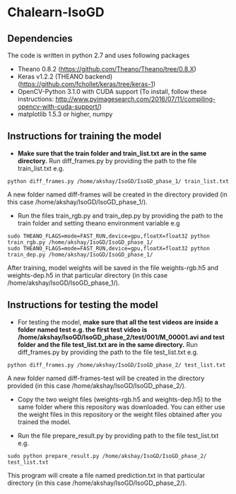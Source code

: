 # Chalearn-IsoGD

## Dependencies

The code is written in python 2.7 and uses following packages
* Theano 0.8.2 (https://github.com/Theano/Theano/tree/0.8.X)
* Keras v1.2.2 (THEANO backend) (https://github.com/fchollet/keras/tree/keras-1)
* OpenCV-Python 3.1.0 with CUDA support (To install, follow these instructions: http://www.pyimagesearch.com/2016/07/11/compiling-opencv-with-cuda-support/) 
* matplotlib 1.5.3 or higher, numpy

##  Instructions for training the model

* **Make sure that the train folder and train_list.txt are in the same directory.** Run diff_frames.py by providing the path to the file train_list.txt e.g.
```
python diff_frames.py /home/akshay/IsoGD/IsoGD_phase_1/ train_list.txt
```
A new folder named diff-frames will be created in the directory provided (in this case /home/akshay/IsoGD/IsoGD_phase_1/).

* Run the files train_rgb.py and train_dep.py by providing the path to the train folder and setting theano environment variable e.g

```
sudo THEANO_FLAGS=mode=FAST_RUN,device=gpu,floatX=float32 python train_rgb.py /home/akshay/IsoGD/IsoGD_phase_1/
sudo THEANO_FLAGS=mode=FAST_RUN,device=gpu,floatX=float32 python train_dep.py /home/akshay/IsoGD/IsoGD_phase_1/
```
After training, model weights will be saved in the file weights-rgb.h5 and weights-dep.h5  in that particular directory
(in this case /home/akshay/IsoGD/IsoGD_phase_1/).

## Instructions for testing the model

* For testing the model, **make sure that all the test videos are inside a folder named test e.g. the first test video 
is /home/akshay/IsoGD/IsoGD_phase_2/test/001/M_00001.avi and test folder and  the file test_list.txt are in the same directory.** Run diff_frames.py by providing the path to the file test_list.txt e.g.

```
python diff_frames.py /home/akshay/IsoGD/IsoGD_phase_2/ test_list.txt
```
A new folder named diff-frames-test will be created in the directory provided (in this case /home/akshay/IsoGD/IsoGD_phase_2/).

* Copy the two weight files (weights-rgb.h5 and weights-dep.h5) to the same folder where this repository was downloaded. 
You can either use the weight files in this repository or the weight files obtained after you trained the model.

* Run the file prepare_result.py by providing path to the file test_list.txt e.g.
```
sudo python prepare_result.py /home/akshay/IsoGD/IsoGD_phase_2/ test_list.txt
```
This program will create a file named prediction.txt in that particular directory (in this case /home/akshay/IsoGD/IsoGD_phase_2/).
